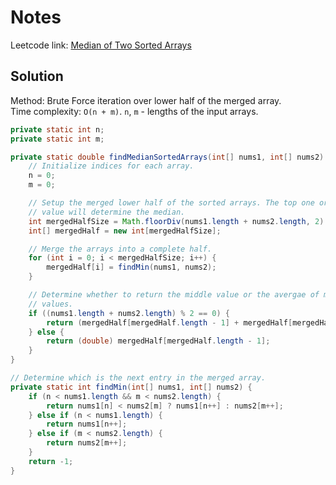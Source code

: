 # Notes

Leetcode link: [Median of Two Sorted Arrays](https://leetcode.com/problems/median-of-two-sorted-arrays/)

## Solution

Method: Brute Force iteration over lower half of the merged array.\
Time complexity: `O(n + m)`. `n`, `m` - lengths of the input arrays.

```java
private static int n;
private static int m;

private static double findMedianSortedArrays(int[] nums1, int[] nums2) {
    // Initialize indices for each array.
    n = 0;
    m = 0;

    // Setup the merged lower half of the sorted arrays. The top one or two
    // value will determine the median.
    int mergedHalfSize = Math.floorDiv(nums1.length + nums2.length, 2) + 1;
    int[] mergedHalf = new int[mergedHalfSize];

    // Merge the arrays into a complete half.
    for (int i = 0; i < mergedHalfSize; i++) {
        mergedHalf[i] = findMin(nums1, nums2);
    }

    // Determine whether to return the middle value or the avergae of middle two
    // values.
    if ((nums1.length + nums2.length) % 2 == 0) {
        return (mergedHalf[mergedHalf.length - 1] + mergedHalf[mergedHalf.length - 2]) / 2.0;
    } else {
        return (double) mergedHalf[mergedHalf.length - 1];
    }
}

// Determine which is the next entry in the merged array.
private static int findMin(int[] nums1, int[] nums2) {
    if (n < nums1.length && m < nums2.length) {
        return nums1[n] < nums2[m] ? nums1[n++] : nums2[m++];
    } else if (n < nums1.length) {
        return nums1[n++];
    } else if (m < nums2.length) {
        return nums2[m++];
    }
    return -1;
}
```
